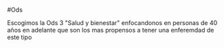 #Ods

Escogimos la Ods 3 "Salud y bienestar" enfocandonos en personas de 40 años en adelante que son los mas propensos a tener una enferemdad de este tipo


